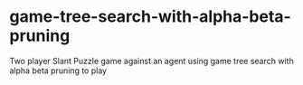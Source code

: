 # game-tree-search-with-alpha-beta-pruning
Two player Slant Puzzle game against an agent using game tree search with  alpha beta pruning to play 
